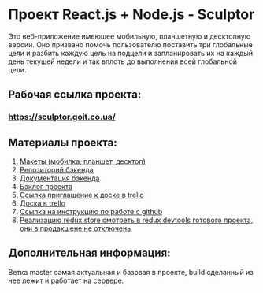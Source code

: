 # Проект React.js + Node.js - Sculptor

Это веб-приложение имеющее мобильную, планшетную и десктопную версии. Оно
призвано помочь пользователю поставить три глобальные цели и разбить каждую цель
на подцели и запланировать их на каждый день текущей недели и так вплоть до
выполнения всей глобальной цели.

## Рабочая ссылка проекта:

### https://sculptor.goit.co.ua/

## Материалы проекта:

1. [Макеты (мобилка, планшет, десктоп)](https://drive.google.com/drive/folders/1rOn6waGLGaZPt8ZAeZ7FyP9xtNi0NcLv)
2. [Репозиторий бэкенда](https://github.com/vbguard/sculptor-backend)
3. [Документация бэкенда](https://sculptor.goit.co.ua/doc)
4. [Бэклог проекта](https://docs.google.com/spreadsheets/d/1FKSXNySMeJnqDhCxFDR-GkGPXBz8ikgiecNmN3qPVgM/edit#gid=86433471)
5. [Ссылка приглашение к доске в trello](https://trello.com/invite/b/7hT1k6dY/c376b260307773c29b5a1b796585714b/sculptor)
6. [Доска в trello](https://trello.com/b/7hT1k6dY/sculptor)
7. [Ссылка на инструкцию по работе с github](https://docs.google.com/document/d/1y-nMdpPIIP83rbqPYt6kM_KXMC83UPbkbxKqgaHlnfI/edit)
8. [Реализацию redux store смотреть в redux devtools готового проекта, они в продакшене не отключены](https://kidslike.goit.co.ua/)

## Дополнительная информация:

Ветка master самая актуальная и базовая в проекте, build сделанный из нее лежит
и работает на сервере.
